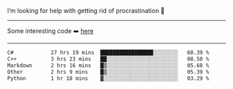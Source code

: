 I’m looking for help with getting rid of procrastination 🤔

-----

Some interesting code :arrow_right: [here](https://github.com/zhen8838/playground)

-----

<!--START_SECTION:waka-->

```txt
C#            27 hrs 19 mins  █████████████████░░░░░░░░   68.39 %
C++           3 hrs 23 mins   ██░░░░░░░░░░░░░░░░░░░░░░░   08.50 %
Markdown      2 hrs 16 mins   █▒░░░░░░░░░░░░░░░░░░░░░░░   05.68 %
Other         2 hrs 9 mins    █▒░░░░░░░░░░░░░░░░░░░░░░░   05.39 %
Python        1 hr 18 mins    ▓░░░░░░░░░░░░░░░░░░░░░░░░   03.29 %
```

<!--END_SECTION:waka-->

<!--
**zhen8838/zhen8838** is a ✨ _special_ ✨ repository because its `README.md` (this file) appears on your GitHub profile.

Here are some ideas to get you started:

- 🔭 I’m currently working on ...
- 🌱 I’m currently learning ...
- 👯 I’m looking to collaborate on ...
 ...
- 💬 Ask me about ...
- 📫 How to reach me: ...
- 😄 Pronouns: ...
- ⚡ Fun fact: ...
-->
